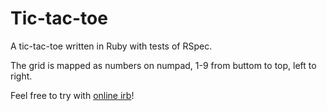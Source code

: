 # Tic-tac-toe
A tic-tac-toe written in Ruby with tests of RSpec.

The grid is mapped as numbers on numpad,
1-9 from buttom to top, left to right.

Feel free to try with [online irb](https://repl.it/C8IY/0)!
